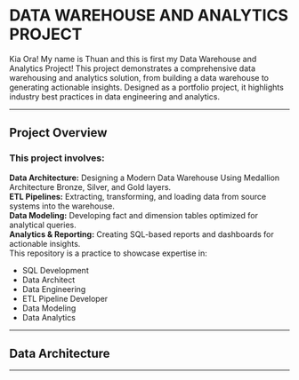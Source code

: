# DATA WAREHOUSE AND ANALYTICS PROJECT
Kia Ora! My name is Thuan and this is first my Data Warehouse and Analytics Project! 
This project demonstrates a comprehensive data warehousing and analytics solution, from building a data warehouse to generating actionable insights. Designed as a portfolio project, it highlights industry best practices in data engineering and analytics.

---
## Project Overview

### This project involves:

**Data Architecture:** Designing a Modern Data Warehouse Using Medallion Architecture Bronze, Silver, and Gold layers.  
**ETL Pipelines:** Extracting, transforming, and loading data from source systems into the warehouse.  
**Data Modeling:** Developing fact and dimension tables optimized for analytical queries.  
**Analytics & Reporting:** Creating SQL-based reports and dashboards for actionable insights.  
This repository is a practice to showcase expertise in:

* SQL Development
* Data Architect
* Data Engineering
* ETL Pipeline Developer
* Data Modeling
* Data Analytics

---
## Data Architecture
---

